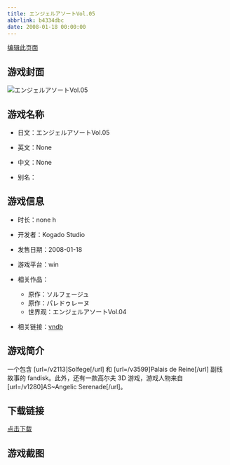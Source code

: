 ```yaml
---
title: エンジェルアソートVol.05
abbrlink: b4334dbc
date: 2008-01-18 00:00:00
---
```

[编辑此页面](https://github.com/ACG-3/ADV3-source/blob/main/source/_posts/%E3%82%A8%E3%83%B3%E3%82%B8%E3%82%A7%E3%83%AB%E3%82%A2%E3%82%BD%E3%83%BC%E3%83%88Vol.05.md)

## 游戏封面

![エンジェルアソートVol.05](https://pan.timero.xyz/d/onedrive/img_lib_001/%E3%82%A8%E3%83%B3%E3%82%B8%E3%82%A7%E3%83%AB%E3%82%A2%E3%82%BD%E3%83%BC%E3%83%88Vol.05_cover.avif)


## 游戏名称

- 日文：エンジェルアソートVol.05
- 英文：None
- 中文：None

- 别名：


## 游戏信息

- 时长：none h
- 开发者：Kogado Studio
- 发售日期：2008-01-18
- 游戏平台：win
- 相关作品：
   - 原作：ソルフェージュ
   - 原作：パレドゥレーヌ
   - 世界观：エンジェルアソートVol.04

- 相关链接：[vndb](https://vndb.org/v47948)


## 游戏简介

一个包含 [url=/v2113]Solfege[/url] 和 [url=/v3599]Palais de Reine[/url] 副线故事的 fandisk。此外，还有一款高尔夫 3D 游戏，游戏人物来自 [url=/v1280]AS~Angelic Serenade[/url]。


## 下载链接

[点击下载](https://pan.timero.xyz/onedrive/adv_lib_001/%E3%82%A8%E3%83%B3%E3%82%B8%E3%82%A7%E3%83%AB%E3%82%A2%E3%82%BD%E3%83%BC%E3%83%88Vol.05)


## 游戏截图


